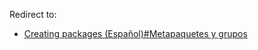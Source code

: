 Redirect to:

*   [Creating packages (Español)#Metapaquetes y grupos](/index.php/Creating_packages_(Espa%C3%B1ol)#Metapaquetes_y_grupos "Creating packages (Español)")